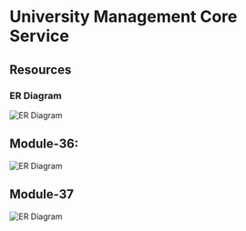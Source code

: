 # University Management Core Service

## Resources


### ER Diagram
<img src="https://i.ibb.co/Ln2FttV/university-management-core-service-module-1.png" alt="ER Diagram"> </img>

## Module-36:
<img src="https://i.ibb.co/tJ4nt6T/Screenshot-2023-08-20-at-7-32-11-PM.png" alt="ER Diagram"> </img>

## Module-37
<img src="https://i.ibb.co/DV7Jwd8/university-management-core-service-Page-2-drawio.png" alt="ER Diagram"> </img>




